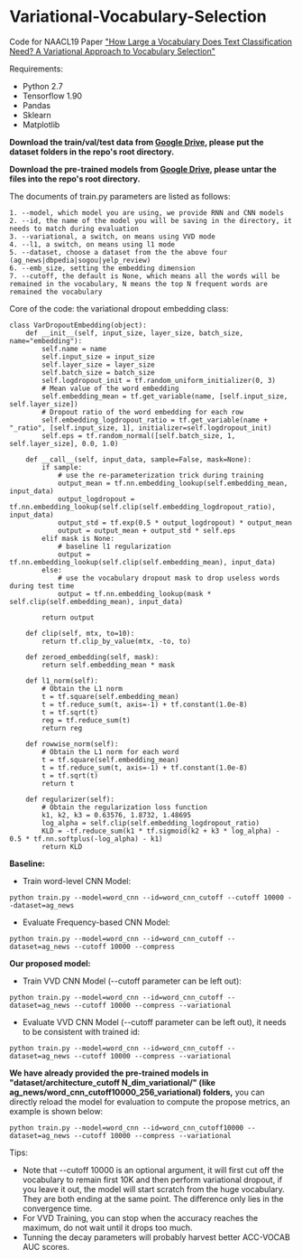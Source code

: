 # Variational-Vocabulary-Selection
Code for NAACL19 Paper ["How Large a Vocabulary Does Text Classification Need? A Variational Approach to Vocabulary Selection"](https://arxiv.org/abs/1902.10339)

Requirements:
- Python 2.7
- Tensorflow 1.90
- Pandas
- Sklearn
- Matplotlib

**Download the train/val/test data from [Google Drive](https://drive.google.com/open?id=19hAnqpeJRf8UX4_5q93_eMCUiqteMdna), please put the dataset folders in the repo's root directory.**

**Download the pre-trained models from [Google Drive](https://drive.google.com/file/d/14cfa_QUHleRbndkDgcsawYlbXfkXpG8q/view?usp=sharing), please untar the files into the repo's root directory.**

The documents of train.py parameters are listed as follows:
```
1. --model, which model you are using, we provide RNN and CNN models
2. --id, the name of the model you will be saving in the directory, it needs to match during evaluation
3. --variational, a switch, on means using VVD mode
4. --l1, a switch, on means using l1 mode
5. --dataset, choose a dataset from the the above four (ag_news|dbpedia|sogou|yelp_review)
6. --emb_size, setting the embedding dimension
7. --cutoff, the default is None, which means all the words will be remained in the vocabulary, N means the top N frequent words are remained the vocabulary
```

Core of the code: the variational dropout embedding class:
```
class VarDropoutEmbedding(object):
    def __init__(self, input_size, layer_size, batch_size, name="embedding"):
        self.name = name
        self.input_size = input_size
        self.layer_size = layer_size
        self.batch_size = batch_size
        self.logdropout_init = tf.random_uniform_initializer(0, 3)
        # Mean value of the word embedding
        self.embedding_mean = tf.get_variable(name, [self.input_size, self.layer_size])
        # Dropout ratio of the word embedding for each row
        self.embedding_logdropout_ratio = tf.get_variable(name + "_ratio", [self.input_size, 1], initializer=self.logdropout_init)
        self.eps = tf.random_normal([self.batch_size, 1, self.layer_size], 0.0, 1.0)      

    def __call__(self, input_data, sample=False, mask=None):
        if sample:
            # use the re-parameterization trick during training
            output_mean = tf.nn.embedding_lookup(self.embedding_mean, input_data)
            output_logdropout = tf.nn.embedding_lookup(self.clip(self.embedding_logdropout_ratio), input_data)
            output_std = tf.exp(0.5 * output_logdropout) * output_mean
            output = output_mean + output_std * self.eps
        elif mask is None:
            # baseline l1 regularization
            output = tf.nn.embedding_lookup(self.clip(self.embedding_mean), input_data)
        else:
            # use the vocabulary dropout mask to drop useless words during test time
            output = tf.nn.embedding_lookup(mask * self.clip(self.embedding_mean), input_data)

        return output

    def clip(self, mtx, to=10):
        return tf.clip_by_value(mtx, -to, to)

    def zeroed_embedding(self, mask):
        return self.embedding_mean * mask
    
    def l1_norm(self):
        # Obtain the L1 norm
        t = tf.square(self.embedding_mean)
        t = tf.reduce_sum(t, axis=-1) + tf.constant(1.0e-8)
        t = tf.sqrt(t)
        reg = tf.reduce_sum(t)
        return reg

    def rowwise_norm(self):
        # Obtain the L1 norm for each word
        t = tf.square(self.embedding_mean)
        t = tf.reduce_sum(t, axis=-1) + tf.constant(1.0e-8)
        t = tf.sqrt(t)
        return t

    def regularizer(self):
        # Obtain the regularization loss function
        k1, k2, k3 = 0.63576, 1.8732, 1.48695
        log_alpha = self.clip(self.embedding_logdropout_ratio)
        KLD = -tf.reduce_sum(k1 * tf.sigmoid(k2 + k3 * log_alpha) - 0.5 * tf.nn.softplus(-log_alpha) - k1)
        return KLD 
```
**Baseline:**
- Train word-level CNN Model:
```
python train.py --model=word_cnn --id=word_cnn_cutoff --cutoff 10000 --dataset=ag_news
```

- Evaluate Frequency-based CNN Model:
```
python train.py --model=word_cnn --id=word_cnn_cutoff --dataset=ag_news --cutoff 10000 --compress
```
**Our proposed model:**
- Train VVD CNN Model (--cutoff parameter can be left out):
```
python train.py --model=word_cnn --id=word_cnn_cutoff --dataset=ag_news --cutoff 10000 --compress --variational
```
- Evaluate VVD CNN Model (--cutoff parameter can be left out), it needs to be consistent with trained id:
```
python train.py --model=word_cnn --id=word_cnn_cutoff --dataset=ag_news --cutoff 10000 --compress --variational
```

**We have already provided the pre-trained models in "dataset/architecture_cutoff N_dim_variational/" (like ag_news/word_cnn_cutoff10000_256_variational) folders,**
you can directly reload the model for evaluation to compute the propose metrics, an example is shown below:
```
python train.py --model=word_cnn --id=word_cnn_cutoff10000 --dataset=ag_news --cutoff 10000 --compress --variational
```

Tips:
- Note that --cutoff 10000 is an optional argument, it will first cut off the vocabulary to remain first 10K and then perform variational dropout, if you leave it out, the model will start scratch from the huge vocabulary. They are both ending at the same point. The difference only lies in the convergence time.
- For VVD Training, you can stop when the accuracy reaches the maximum, do not wait until it drops too much.
- Tunning the decay parameters will probably harvest better ACC-VOCAB AUC scores.
